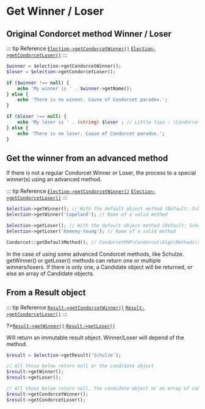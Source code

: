 # Get Winner / Loser

## Original Condorcet method Winner / Loser

::: tip Reference
[`Election->getCondorcetWinner()`](/api-reference/Election%20Class/public%20Election--getCondorcetWinner) 
[`Election->getCondorcetLoser()`](/api-reference/Election%20Class/public%20Election--getCondorcetLoser)
:::
```php
$winner = $election->getCondorcetWinner();
$loser = $election->getCondorcetLoser();

if ($winner !== null) {
    echo 'My winner is ' . $winner->getName();
} else {
    echo 'There is no winner. Cause of Condorcet paradox.';
}

if ($loser !== null) {
    echo 'My loser is ' . (string) $loser ; // Little tips : \CondorcetPHP\Condorcet\Candidate implement __toString() magic method.
} else {
    echo 'There is no loser. Cause of Condorcet paradox.';
}
```


## Get the winner from an advanced method

If there is not a regular Condorcet Winner or Loser, the process to a special winner(s) using an advanced method.

::: tip Reference
[`Election->getCondorcetWinner()`](/api-reference/Election%20Class/public%20Election--getWinner) 
[`Election->getCondorcetLoser()`](/api-reference/Election%20Class/public%20Election--getLoser)
:::
```php
$election->getWinner(); // With the default object method (Default: Schulze Winning)
$election->getWinner('Copeland'); // Name of a valid method

$election->getLoser(); // With the default object method (Default: Schulze Winning)
$election->getLoser('Kemeny-Young'); // Name of a valid method

Condorcet::getDefaultMethod(); // CondorcetPHP\Condorcet\Algo\Methods\Schulze\SchulzeWinning
```

In the case of using some advanced Condorcet methods, like Schulze. getWinner() or getLoser() methods can return one or multiple winners/losers. If there is only one, a Candidate object will be returned, or else an array of Candidate objects.


## From a Result object

::: tip Reference
[`Result->getCondorcetWinner()`](/api-reference/Result%20Class/public%20Result--getCondorcetWinner) 
[`Result->getCondorcetLoser()`](/api-reference/Result%20Class/public%20Result--getCondorcetLoser) 
:::

?>[`Result->getWinner()`](/api-reference/Result%20Class/public%20Result--getWinner) 
[`Result->getLoser()`](/api-reference/Result%20Class/public%20Result--getLoser)

Will return an immutable result object. Winner/Loser will depend of the method.
```php
$result = $election->getResult('Schulze');

// All those below return null or the candidate object
$result->getWinner();
$result->getLoser();

// All those below return null, the candidate object or an array of candidates objects
$result->getCondorcetWinner();
$result->getCondorcetLoser();
```